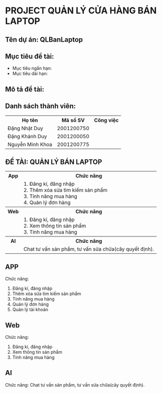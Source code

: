 # PROJECT QUẢN LÝ CỬA HÀNG BÁN LAPTOP
## Tên dự án: QLBanLaptop

## Mục tiêu đề tài:
+ Mục tiêu ngắn hạn:
+ Mục tiêu dài hạn:
## Mô tả đề tài:

## Danh sách thành viên:
<table>
  <tr>
    <th>Họ tên</th>
    <th>Mã số SV</th>
    <th>Công việc</th>
  </tr>
  <tr>
    <td>Đặng Nhật Duy</td>
    <td>2001200750</td>
    <td></td>
  </tr>
  <tr>
    <td>Đặng Khánh Duy</td>
    <td>2001200050</td>
    <td></td>
  </tr>
  <tr>
    <td>Nguyễn Minh Khoa</td>
    <td>2001200775</td>
    <td></td>
  </tr>
</table>

## ĐỀ TÀI: QUẢN LÝ BÁN LAPTOP

<table>
  <tr>
    <th>App</th>
    <th>Chức năng</th>
  </tr>
  <tr>
    <td></td>
    <td>1. Đăng kí, đăng nhập<br>
        2. Thêm xóa sửa tìm kiếm sản phẩm<br>
        3. Tính năng mua hàng<br>
        4. Quản lý đơn hàng
    </td>
  </tr>
  <tr>
    <th>Web</th>
    <th>Chức năng</th>
  </tr>
  <tr>
    <td></td>
    <td>1. Đăng kí, đăng nhập<br>
      2. Xem thông tin sản phẩm<br>
      3. Tính năng mua hàng</td>
  </tr>
   <tr>
    <th>AI</th>
    <th>Chức năng</th>
  </tr>
   <tr>
    <td></td>
    <td>Chat tư vấn sản phẩm, tư vấn sửa chữa(cây quyết định).</td>
  </tr>
 
</table>

## APP
Chức năng:
1. Đăng kí, đăng nhập
2. Thêm xóa sửa tìm kiếm sản phẩm
3. Tính năng mua hàng
4. Quản lý đơn hàng
5. Quản lý tài khoản

## Web
Chức năng: 
1. Đăng kí, đăng nhập
2. Xem thông tin sản phẩm
3. Tính năng mua hàng

## AI
Chức năng: Chat tư vấn sản phẩm, tư vấn sửa chữa(cây quyết định).


